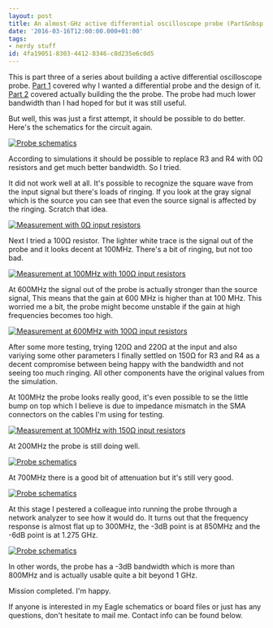 ```yaml
---
layout: post
title: An almost-GHz active differential oscilloscope probe (Part&nbsp;3)
date: '2016-03-16T12:00:00.000+01:00'
tags:
- nerdy stuff
id: 4fa19051-8303-4412-8346-c8d235e6c0d5
---
```


This is part three of a series about building a active differential
oscilloscope probe. [Part&nbsp;1]({{site.baseurl}}/2016/02/26/ghz-differential-probe.html) covered
why I wanted a differential probe and the design of it.  [Part&nbsp;2]({{site.baseurl}}/2016/02/28/ghz-differential-probe-2.html) covered
actually building the the probe.  The probe had much lower bandwidth
than I had hoped for but it was still useful.

But well, this was just a first attempt, it should be possible to do
better.  Here's the schematics for the circuit again.

[![Probe schematics]({{site.baseurl}}/images/2016-02-26-ghz-differential-probe/simulation-schematic.png)]({{site.baseurl}}/images/2016-02-26-ghz-differential-probe/simulation-schematic.png)

According to simulations it should be possible to replace R3 and R4
with 0Ω resistors and get much better bandwidth.  So I tried.

It did not work well at all.  It's possible to recognize the square
wave from the input signal but there's loads of ringing.  If you look
at the gray signal which is the source you can see that even the
source signal is affected by the ringing.  Scratch that idea.

[![Measurement with 0Ω input resistors]({{site.baseurl}}/images/2016-03-16-ghz-differential-probe-3/measure-0.png)]({{site.baseurl}}/images/2016-03-16-ghz-differential-probe-3/measure-0.png)

Next I tried a 100Ω resistor.  The lighter white trace is the signal
out of the probe and it looks decent at 100MHz.
There's a bit of ringing, but not too bad.

[![Measurement at 100MHz with 100Ω input resistors]({{site.baseurl}}/images/2016-03-16-ghz-differential-probe-3/measure-100-100.png)]({{site.baseurl}}/images/2016-03-16-ghz-differential-probe-3/measure-100-100.png)

At 600MHz the signal out of the probe is actually stronger than the
source signal, This means that the gain at 600&nbsp;MHz is higher than
at 100&nbsp;MHz.  This worried me a bit, the probe might become
unstable if the gain at high frequencies becomes too high.

[![Measurement at 600MHz with 100Ω input resistors]({{site.baseurl}}/images/2016-03-16-ghz-differential-probe-3/measure-100-600.png)]({{site.baseurl}}/images/2016-03-16-ghz-differential-probe-3/measure-100-600.png)

After some more testing, trying 120Ω and 220Ω at the input and also
variying some other parameters I finally settled on 150Ω for R3 and R4
as a decent compromise between being happy with the bandwidth and not
seeing too much ringing.  All other components have the original
values from the simulation.

At 100MHz the probe looks really good, it's even possible to se the
little bump on top which I believe is due to impedance mismatch in the
SMA connectors on the cables I'm using for testing.

[![Measurement at 100MHz with 150Ω input resistors]({{site.baseurl}}/images/2016-03-16-ghz-differential-probe-3/measure-150-100.png)]({{site.baseurl}}/images/2016-03-16-ghz-differential-probe-3/measure-150-100.png)

At 200MHz the probe is still doing well.

[![Probe schematics]({{site.baseurl}}/images/2016-03-16-ghz-differential-probe-3/measure-150-200.png)]({{site.baseurl}}/images/2016-03-16-ghz-differential-probe-3/measure-150-200.png)

At 700MHz there is a good bit of attenuation but it's still very
good.


[![Probe schematics]({{site.baseurl}}/images/2016-03-16-ghz-differential-probe-3/measure-150-700.png)]({{site.baseurl}}/images/2016-03-16-ghz-differential-probe-3/measure-150-700.png)

At this stage I pestered a colleague into running the probe through a
network analyzer to see how it would do.  It turns out that the
frequency response is almost flat up to 300MHz, the -3dB point is at
850MHz and the -6dB point is at 1.275&nbsp;GHz.

[![Probe schematics]({{site.baseurl}}/images/2016-03-16-ghz-differential-probe-3/bandwidth.png)]({{site.baseurl}}/images/2016-03-16-ghz-differential-probe-3/bandwidth.png)

In other words, the probe has a -3dB bandwidth which is more than
800MHz and is actually usable quite a bit beyond 1&nbsp;GHz.

Mission completed.  I'm happy.

If anyone is interested in my Eagle schematics or board files or just
has any questions, don't hesitate to mail me.  Contact info can be
found below.
